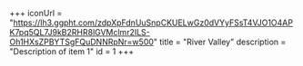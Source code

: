 +++
iconUrl = "https://lh3.ggpht.com/zdpXpFdnUuSnpCKUELwGz0dVYyFSsT4VJO1O4APK7pq5QL7J9kB2RHR8lGVMclmr2ILS-Oh1HXsZPBYTSgFQuDNNRpNr=w500"
title = "River Valley"
description = "Description of item 1"
id = 1
+++
